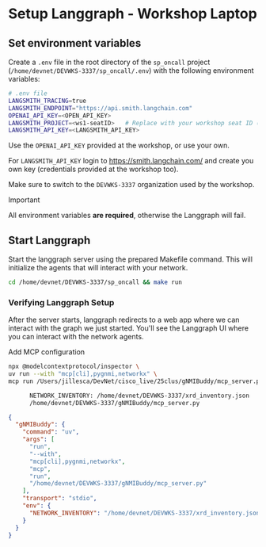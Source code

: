 # Setup Langgraph - Workshop Laptop

## Set environment variables

Create a `.env` file in the root directory of the `sp_oncall` project (`/home/devnet/DEVWKS-3337/sp_oncall/.env`) with the following environment variables:

```bash
# .env file
LANGSMITH_TRACING=true
LANGSMITH_ENDPOINT="https://api.smith.langchain.com"
OPENAI_API_KEY=<OPEN_API_KEY>
LANGSMITH_PROJECT=<ws1-seatID>   # Replace with your workshop seat ID (example: ws1-seat42)
LANGSMITH_API_KEY=<LANGSMITH_API_KEY>
```

Use the `OPENAI_API_KEY` provided at the workshop, or use your own.

For `LANGSMITH_API_KEY` login to <https://smith.langchain.com/> and create you own key (credentials provided at the workshop too).

Make sure to switch to the `DEVWKS-3337` organization used by the workshop.

> [!IMPORTANT]  
> All environment variables **are required**, otherwise the Langgraph will fail.

## Start Langgraph

Start the langgraph server using the prepared Makefile command. This will initialize the agents that will interact with your network.

```bash
cd /home/devnet/DEVWKS-3337/sp_oncall && make run
```

### Verifying Langgraph Setup

After the server starts, langgraph redirects to a web app where we can interact with the graph we just started. You'll see the Langgraph UI where you can interact with the network agents.

Add MCP configuration

```bash
npx @modelcontextprotocol/inspector \
uv run --with "mcp[cli],pygnmi,networkx" \
mcp run /Users/jillesca/DevNet/cisco_live/25clus/gNMIBuddy/mcp_server.py
```

```bash
      NETWORK_INVENTORY: /home/devnet/DEVWKS-3337/xrd_inventory.json
      /home/devnet/DEVWKS-3337/gNMIBuddy/mcp_server.py
```

```json
{
  "gNMIBuddy": {
    "command": "uv",
    "args": [
      "run",
      "--with",
      "mcp[cli],pygnmi,networkx",
      "mcp",
      "run",
      "/home/devnet/DEVWKS-3337/gNMIBuddy/mcp_server.py"
    ],
    "transport": "stdio",
    "env": {
      "NETWORK_INVENTORY": "/home/devnet/DEVWKS-3337/xrd_inventory.json"
    }
  }
}
```
